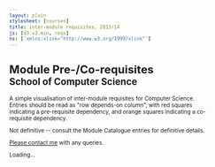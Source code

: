 ```yaml
---
layout: plain
stylesheet: [courses]
title: inter-module requisites, 2013/14
js: [d3.v3.min, reqs]
ns: ['xmlns:xlink="http://www.w3.org/1999/xlink"']
---
```


# Module Pre-/Co-requisites<br /><small>School of Computer Science</small>

<div class="lead span10 offset1">

A simple visualisation of inter-module requisites for Computer Science. Entries should be read as "row depends-on column", with red squares indicating a pre-requisite dependency, and orange squares indicating a co-requisite dependency.

Not definitive -- consult the Module Catalogue entries for definitive details.

[Please contact me](mailto:richard.mortier@nottingham.ac.uk) with any queries.

</div>

<style>

.node {
  font: 6px sans-serif;
}

.link {
  stroke: steelblue;
  stroke-opacity: .4;
  fill: none;
}

.background {
  fill: #eee;
}

line {
  stroke: #fff;
}

text.active {
  font-weight: bold;
}

text.inactive {
  fill: #BBB;
}

body {
  font-size: 10px;
}

</style>


<div id="reqs">
  <p>Loading...</p>
</div>

<script src="/courses/js/jquery-1.9.1.min.js"> </script>
<script type="text/javascript">
  // <![CDATA[
    $(window).load(function () {
      window.reqs.matrix('#reqs');
    });
  // ]]>
</script>
